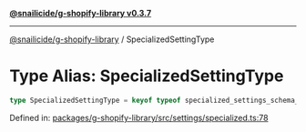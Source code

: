 [**@snailicide/g-shopify-library v0.3.7**](../README.md)

---

[@snailicide/g-shopify-library](../README.md) / SpecializedSettingType

# Type Alias: SpecializedSettingType

```ts
type SpecializedSettingType = keyof typeof specialized_settings_schema_map
```

Defined in:
[packages/g-shopify-library/src/settings/specialized.ts:78](https://github.com/gbtunney/snailicide-monorepo/blob/master/packages/g-shopify-library/src/settings/specialized.ts#L78)
